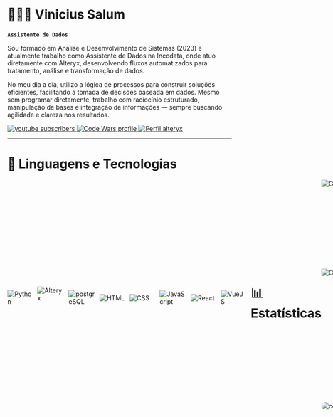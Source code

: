 # 👩🏻‍💻 Vinicius Salum

**`Assistente de Dados`**

Sou formado em Análise e Desenvolvimento de Sistemas (2023) e atualmente trabalho como Assistente de Dados na Incodata, onde atuo diretamente com Alteryx, desenvolvendo fluxos automatizados para tratamento, análise e transformação de dados.

No meu dia a dia, utilizo a lógica de processos para construir soluções eficientes, facilitando a tomada de decisões baseada em dados. Mesmo sem programar diretamente, trabalho com raciocínio estruturado, manipulação de bases e integração de informações — sempre buscando agilidade e clareza nos resultados.


<div>
    <a href="https://www.linkedin.com/in/vinicius-mendes-salum/">
        <img 
            alt="youtube subscribers" 
            title="Acesse meu linkedin" 
            src="https://img.shields.io/badge/LinkedIn-0077B5?style=for-the-badge&logo=linkedin&logoColor=white"
        />
    </a>
    <a href="https://www.codewars.com/users/salumvinicius">
        <img 
            alt="Code Wars profile" 
            title="Code Wars profile" 
            src="https://img.shields.io/badge/Codewars-B1361E.svg?style=for-the-badge&logo=Codewars&logoColor=white"
        />
    </a> 
    <a href="https://community.alteryx.com/t5/user/viewprofilepage/user-id/715041">
        <img 
            alt="Perfil alteryx" 
            title="Perfil alteryx" 
            src="https://img.shields.io/badge/Alteryx-0078C0.svg?style=for-the-badge&logo=Alteryx&logoColor=white"
        />
    </a>

</div>

---

# 🤖 Linguagens e Tecnologias

<div style="display: flex; align-items: center; justify-content: space-between;">
    <div style="display: flex; align-items: center;">
        <img alt="Python" title="Python" width="60px" style="padding-right: 10px;" src="https://cdn.jsdelivr.net/gh/devicons/devicon@latest/icons/python/python-original.svg" />
        <img alt="Alteryx" title="Alteryx" height="50px" style="padding-right: 10px;" src="https://cdn.brandfetch.io/id9_d11aqZ/theme/dark/logo.svg?c=1bxid64Mup7aczewSAYMX&t=1667654409228" />
        <img alt="postgreSQL" title="postgreSQL" width="60px" style="padding-right: 10px;" src="https://cdn.jsdelivr.net/gh/devicons/devicon@latest/icons/postgresql/postgresql-original.svg" />
        <img alt="HTML" title="HTML" width="60px" style="padding-right: 10px;" src="https://cdn.jsdelivr.net/gh/devicons/devicon@latest/icons/html5/html5-original.svg" />
        <img alt="CSS" title="CSS" width="60px" style="padding-right: 10px;" src="https://cdn.jsdelivr.net/gh/devicons/devicon@latest/icons/css3/css3-original.svg" />
        <img alt="JavaScript" title="JavaScript" width="60px" style="padding-right: 10px;" src="https://cdn.jsdelivr.net/gh/devicons/devicon@latest/icons/javascript/javascript-original.svg" />
        <img alt="React" title="React" width="60px" style="padding-right: 10px;" src="https://cdn.jsdelivr.net/gh/devicons/devicon@latest/icons/react/react-original.svg" />
        <img alt="VueJS" title="VueJS" width="60px" style="padding-right: 10px;" src="https://cdn.jsdelivr.net/gh/devicons/devicon@latest/icons/vuejs/vuejs-original.svg"/>
    </div>


<br/>



---


<h1>📊 Estatísticas</h1>

<div style="display: inline_block">
  <img 
    align="left" 
    alt="GitHub Stats" 
    height="200" 
    style="padding-right: 10px;" 
    src="https://github-readme-stats.vercel.app/api?username=Viniciusmendessalum&show_icons=true&theme=tokyonight&include_all_commits=true&locale=pt-br" 
  />

<img 
      align="left" 
      alt="GitHub Stats" 
      height="300" 
      src="https://github-readme-stats.vercel.app/api/top-langs/?username=Viniciusmendessalum&theme=tokyonight&layout=compact&custom_title=Tecnologias&langs_count=9" 
  />
  

  <img
      src="https://media4.giphy.com/media/v1.Y2lkPTc5MGI3NjExa3Q4ZTFhYWowZHZnYjBpbXBzdDNuZ3hubjMwNDZhbG9na3M0OG5nZyZlcD12MV9pbnRlcm5hbF9naWZfYnlfaWQmY3Q9Zw/78XCFBGOlS6keY1Bil/giphy.gif?v=2"
      width="200"
      style="border-radius:12px; display:block;"
      alt="coding gif"
    />

</div>

<br/>
<br/>
<br/>
<br/>
<br/>
<br/>
<br/>
<br/>
<br/>
<br/>

<div style="display: inline_block">

![Snake animation](https://github.com/Viniciusmendessalum/Viniciusmendessalum/blob/output/github-contribution-grid-snake.svg)

</div>




